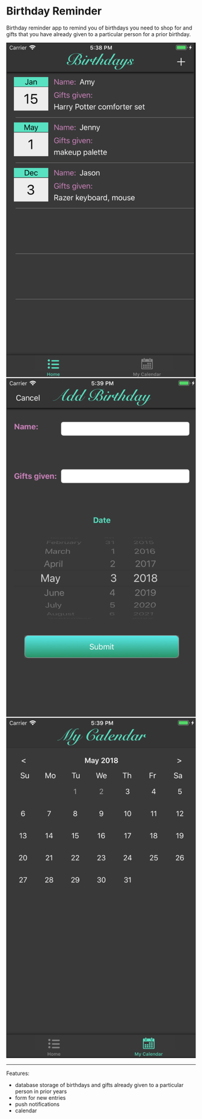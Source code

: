# Birthday Reminder

Birthday reminder app to remind you of birthdays you need to shop for and gifts that you have already given to a particular person for a prior birthday.

![alt text](screenshots/screenshot1.png "UI screenshot") ![alt text](screenshots/screenshot2.png "UI screenshot")![alt text](screenshots/screenshot3.png "UI screenshot")

_______________________________

Features:
- database storage of birthdays and gifts already given to a particular person in prior years
- form for new entries
- push notifications
- calendar
